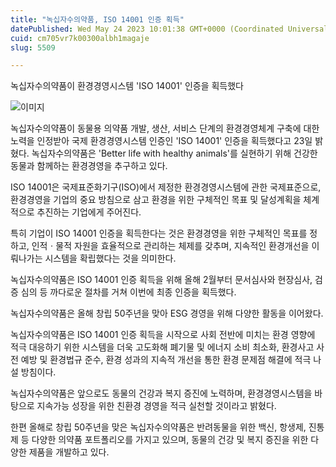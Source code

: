 ```yaml
---
title: "녹십자수의약품, ISO 14001 인증 획득"
datePublished: Wed May 24 2023 10:01:38 GMT+0000 (Coordinated Universal Time)
cuid: cm705vr7k00300albh1magaje
slug: 5509

---
```



녹십자수의약품이 환경경영시스템 'ISO 14001' 인증을 획득했다

![이미지](https://cdn.hashnode.com/res/hashnode/image/upload/v1739258964449/ff285372-0084-4303-82e8-d7aa8d528897.jpeg)

녹십자수의약품이 동물용 의약품 개발, 생산, 서비스 단계의 환경경영체계 구축에 대한 노력을 인정받아 국제 환경경영시스템 인증인 'ISO 14001' 인증을 획득했다고 23일 밝혔다. 녹십자수의약품은 'Better life with healthy animals'를 실현하기 위해 건강한 동물과 함께하는 환경경영을 추구하고 있다.

ISO 14001은 국제표준화기구(ISO)에서 제정한 환경경영시스템에 관한 국제표준으로, 환경경영을 기업의 중요 방침으로 삼고 환경을 위한 구체적인 목표 및 달성계획을 체계적으로 추진하는 기업에게 주어진다.

특히 기업이 ISO 14001 인증을 획득한다는 것은 환경경영을 위한 구체적인 목표를 정하고, 인적ㆍ물적 자원을 효율적으로 관리하는 체제를 갖추며, 지속적인 환경개선을 이뤄나가는 시스템을 확립했다는 것을 의미한다.

녹십자수의약품은 ISO 14001 인증 획득을 위해 올해 2월부터 문서심사와 현장심사, 검증 심의 등 까다로운 절차를 거쳐 이번에 최종 인증을 획득했다.

녹십자수의약품은 올해 창립 50주년을 맞아 ESG 경영을 위해 다양한 활동을 이어왔다.

녹십자수의약품은 ISO 14001 인증 획득을 시작으로 사회 전반에 미치는 환경 영향에 적극 대응하기 위한 시스템을 더욱 고도화해 폐기물 및 에너지 소비 최소화, 환경사고 사전 예방 및 환경법규 준수, 환경 성과의 지속적 개선을 통한 환경 문제점 해결에 적극 나설 방침이다.

녹십자수의약품은 앞으로도 동물의 건강과 복지 증진에 노력하며, 환경경영시스템을 바탕으로 지속가능 성장을 위한 친환경 경영을 적극 실천할 것이라고 밝혔다.

한편 올해로 창립 50주년을 맞은 녹십자수의약품은 반려동물을 위한 백신, 항생제, 진통제 등 다양한 의약품 포트폴리오를 가지고 있으며, 동물의 건강 및 복지 증진을 위한 다양한 제품을 개발하고 있다.